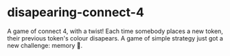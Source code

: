 # disapearing-connect-4
A game of connect 4, with a twist! Each time somebody places a new token, their previous token's colour disapears. A game of simple strategy just got a new challenge: memory 🤩.
